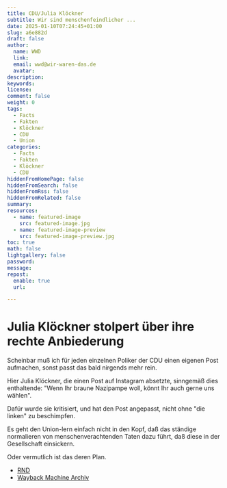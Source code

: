 ```yaml
---
title: CDU/Julia Klöckner
subtitle: Wir sind menschenfeindlicher ...
date: 2025-01-10T07:24:45+01:00
slug: a6e882d
draft: false
author:
  name: WWD
  link: 
  email: wwd@wir-waren-das.de
  avatar:
description:
keywords:
license:
comment: false
weight: 0
tags:
  - Facts
  - Fakten
  - Klöckner
  - CDU
  - Union
categories:
  - Facts
  - Fakten
  - Klöckner
  - CDU
hiddenFromHomePage: false
hiddenFromSearch: false
hiddenFromRss: false
hiddenFromRelated: false
summary:
resources:
  - name: featured-image
    src: featured-image.jpg
  - name: featured-image-preview
    src: featured-image-preview.jpg
toc: true
math: false
lightgallery: false
password:
message:
repost:
  enable: true
  url:

---
```

# Julia Klöckner stolpert über ihre rechte Anbiederung

Scheinbar muß ich für jeden einzelnen Poliker der CDU einen eigenen Post aufmachen, sonst passt das bald nirgends mehr rein.

Hier Julia Klöckner, die einen Post auf Instagram absetzte, sinngemäß dies enthaltende:
"Wenn Ihr braune Nazipampe woll, könnt Ihr auch gerne uns wählen".

Dafür wurde sie kritisiert, und hat den Post angepasst, nicht ohne "die linken" zu beschimpfen.

Es geht den Union-lern einfach nicht in den Kopf, daß das ständige normalieren von menschenverachtenden Taten dazu führt, daß diese in der Gesellschaft einsickern.

Oder vermutlich ist das deren Plan.

- [RND](https://www.rnd.de/politik/julia-kloeckner-cdu-politikerin-loescht-instagram-post-zur-afd-nach-kritik-BWEH3M563ZOH7EH6DSXM3OLDHU.html)
- [Wayback Machine Archiv](https://web.archive.org/web/20250111080924/https://www.rnd.de/politik/julia-kloeckner-cdu-politikerin-loescht-instagram-post-zur-afd-nach-kritik-BWEH3M563ZOH7EH6DSXM3OLDHU.html)
